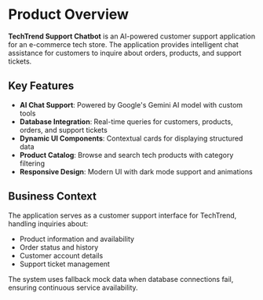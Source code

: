 # Product Overview

**TechTrend Support Chatbot** is an AI-powered customer support application for an e-commerce tech store. The application provides intelligent chat assistance for customers to inquire about orders, products, and support tickets.

## Key Features
- **AI Chat Support**: Powered by Google's Gemini AI model with custom tools
- **Database Integration**: Real-time queries for customers, products, orders, and support tickets
- **Dynamic UI Components**: Contextual cards for displaying structured data
- **Product Catalog**: Browse and search tech products with category filtering
- **Responsive Design**: Modern UI with dark mode support and animations

## Business Context
The application serves as a customer support interface for TechTrend, handling inquiries about:
- Product information and availability
- Order status and history
- Customer account details
- Support ticket management

The system uses fallback mock data when database connections fail, ensuring continuous service availability.